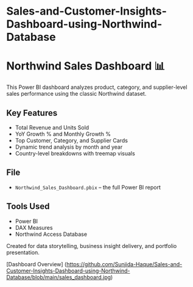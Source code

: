 # Sales-and-Customer-Insights-Dashboard-using-Northwind-Database

# Northwind Sales Dashboard 📊

This Power BI dashboard analyzes product, category, and supplier-level sales performance using the classic Northwind dataset.

##  Key Features
- Total Revenue and Units Sold
- YoY Growth % and Monthly Growth %
- Top Customer, Category, and Supplier Cards
- Dynamic trend analysis by month and year
-  Country-level breakdowns with treemap visuals

##  File
- `Northwind_Sales_Dashboard.pbix` – the full Power BI report

## Tools Used
- Power BI
- DAX Measures
- Northwind Access Database 

Created for data storytelling, business insight delivery, and portfolio presentation.

[Dashboard Overview] (https://github.com/Sunjida-Haque/Sales-and-Customer-Insights-Dashboard-using-Northwind-Database/blob/main/sales_dashboard.jpg)
